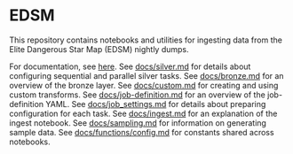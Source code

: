 # EDSM

This repository contains notebooks and utilities for ingesting data from the Elite Dangerous Star Map (EDSM) nightly dumps.

For documentation, see [here](https://github.com/bryanlharris/Documentation).
See [docs/silver.md](docs/silver.md) for details about configuring sequential and parallel silver tasks.
See [docs/bronze.md](docs/bronze.md) for an overview of the bronze layer.
See [docs/custom.md](docs/custom.md) for creating and using custom transforms.
See [docs/job-definition.md](docs/job-definition.md) for an overview of the job-definition YAML.
See [docs/job_settings.md](docs/job_settings.md) for details about preparing configuration for each task.
See [docs/ingest.md](docs/ingest.md) for an explanation of the ingest notebook.
See [docs/sampling.md](docs/sampling.md) for information on generating sample data.
See [docs/functions/config.md](docs/functions/config.md) for constants shared across notebooks.
